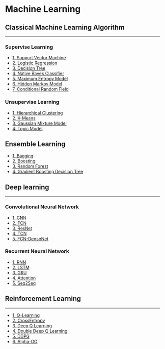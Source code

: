 # Machine Learning

## Classical Machine Learning Algorithm
---
### Supervise Learning
* [1. Support Vector Machine]()
* [2. Logistic Regression]()
* [3. Decision Tree]()
* [4. Native Bayes Classifier]()
* [5. Maximum Entropy Model]()
* [6. Hidden Markov Model]()
* [7. Conditional Random Field]()

### Unsupervise Learning
* [1. Hierarchical Clustering]()
* [2. K-Means]()
* [3. Gaussian Mixture Model]()
* [4. Topic Model]()

## Ensemble Learning
* [1. Bagging]()
* [2. Boosting]()
* [3. Random Forest]()
* [4. Gradient Boosting Decision Tree]()

## Deep learning
---
### Convolutional Neural Network
* [1. CNN]()
* [2. FCN]()
* [3. ResNet]()
* [4. TCN]()
* [5. FCN-DenseNet]()
### Recurrent Neural Network
* [1. RNN]()
* [2. LSTM]()
* [3. GRU]()
* [4. Attention]()
* [5. Seq2Seq]()
## Reinforcement Learning 
---
* [1. Q-Learning]()
* [2. CrossEntropy]()
* [3. Deep Q Learning]()
* [4. Double Deep Q Learning]()
* [5. DDPG]()
* [6. Alpha-GO]()
